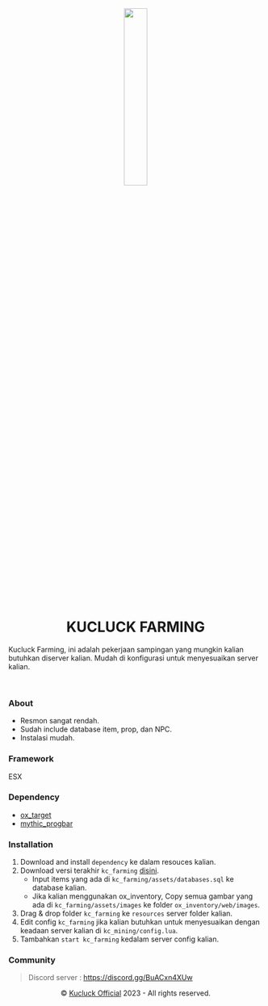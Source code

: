 <div align="center"><img src="https://media.discordapp.net/attachments/901446802711142460/1060136243377229874/KC.png" width="30%"></div>
<h1 align="center"><b>KUCLUCK FARMING</b></h1>
<p>Kucluck Farming, ini adalah pekerjaan sampingan yang mungkin kalian butuhkan diserver kalian. Mudah di konfigurasi untuk menyesuaikan server kalian.</p>
<br>

### About
- Resmon sangat rendah.
- Sudah include database item, prop, dan NPC.
- Instalasi mudah.

### Framework
ESX

### Dependency
- <a href='https://github.com/overextended/ox_target'>ox_target</a>
- <a href='https://github.com/HalCroves/mythic_progbar'>mythic_progbar</a>

### Installation
1) Download and install `dependency` ke dalam resouces kalian.
2) Download versi terakhir `kc_farming` <a href="https://github.com/lukman-nov/kc_farming/releases">disini</a>.
    - Input items yang ada di `kc_farming/assets/databases.sql` ke database kalian.
    - Jika kalian menggunakan ox_inventory, Copy semua gambar yang ada di `kc_farming/assets/images` ke folder `ox_inventory/web/images`.
3) Drag & drop folder `kc_farming` ke `resources` server folder kalian.
4) Edit config `kc_farming` jika kalian butuhkan untuk menyesuaikan dengan keadaan server kalian di `kc_mining/config.lua`.
5) Tambahkan `start kc_farming` kedalam server config kalian.

### Community
> Discord server : https://discord.gg/BuACxn4XUw

<p align="center">©️ <a href="https://discord.gg/BuACxn4XUw">Kucluck Official</a> 2023 - All rights reserved.</p>
